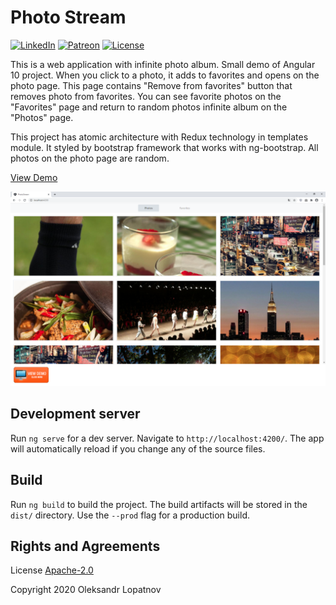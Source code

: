 # Photo Stream

[![LinkedIn](https://img.shields.io/badge/LinkedIn-lopatnov-informational?style=for-the-badge&logo=linkedin)](https://www.linkedin.com/in/lopatnov/)
[![Patreon](https://img.shields.io/badge/Donate-Patreon-informational?style=for-the-badge)](https://www.patreon.com/lopatnov)
[![License](https://img.shields.io/github/license/lopatnov/photo-stream?style=for-the-badge)](https://github.com/lopatnov/photo-stream/blob/master/LICENSE)

This is a web application with infinite photo album. Small demo of Angular 10 project. When you click to a photo, it adds to favorites and opens on the photo page. This page contains "Remove from favorites" button that removes photo from favorites. You can see favorite photos on the "Favorites" page and return to random photos infinite album on the "Photos" page.

This project has atomic architecture with Redux technology in templates module. It styled by bootstrap framework that works with ng-bootstrap. All photos on the photo page are random.

[View Demo][photo-stream]

[![./img/screenshot.png][screenshot]][photo-stream]

## Development server

Run `ng serve` for a dev server. Navigate to `http://localhost:4200/`. The app will automatically reload if you change any of the source files.

## Build

Run `ng build` to build the project. The build artifacts will be stored in the `dist/` directory. Use the `--prod` flag for a production build.

## Rights and Agreements

License [Apache-2.0](https://github.com/lopatnov/photo-stream/blob/master/LICENSE)

Copyright 2020 Oleksandr Lopatnov

[screenshot]: ./img/screenshot.png
[photo-stream]: https://lopatnov.github.io/photo-stream/

